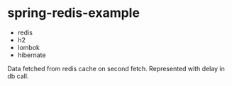 # spring-redis-example

* redis
* h2
* lombok
* hibernate

Data fetched from redis cache on second fetch. Represented with delay in db call.

